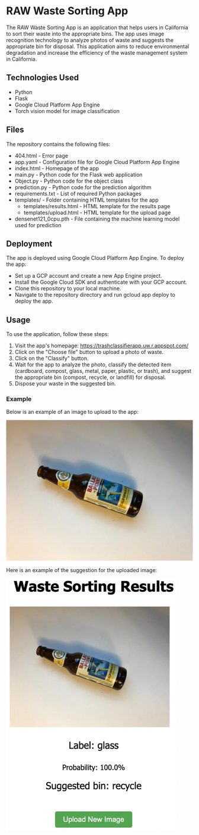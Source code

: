 # RAW Waste Sorting App
The RAW Waste Sorting App is an application that helps users in California to sort their waste into the appropriate bins. The app uses image recognition technology to analyze photos of waste and suggests the appropriate bin for disposal. This application aims to reduce environmental degradation and increase the efficiency of the waste management system in California.

## Technologies Used
- Python
- Flask
- Google Cloud Platform App Engine
- Torch vision model for image classification

## Files
The repository contains the following files:

- 404.html - Error page
- app.yaml - Configuration file for Google Cloud Platform App Engine
- index.html - Homepage of the app
- main.py - Python code for the Flask web application
- Object.py - Python code for the object class
- prediction.py - Python code for the prediction algorithm
- requirements.txt - List of required Python packages
- templates/ - Folder containing HTML templates for the app
  - templates/results.html - HTML template for the results page
  - templates/upload.html - HTML template for the upload page
- densenet121_0cpu.pth - File containing the machine learning model used for prediction

## Deployment
The app is deployed using Google Cloud Platform App Engine. To deploy the app:

- Set up a GCP account and create a new App Engine project.
- Install the Google Cloud SDK and authenticate with your GCP account.
- Clone this repository to your local machine.
- Navigate to the repository directory and run gcloud app deploy to deploy the app.

## Usage
To use the application, follow these steps:

1. Visit the app's homepage: https://trashclassifierapp.uw.r.appspot.com/
2. Click on the "Choose file" button to upload a photo of waste.
3. Click on the "Classify" button.
4. Wait for the app to analyze the photo, classify the detected item (cardboard, compost, glass, metal, paper, plastic, or trash), and suggest the appropriate bin (compost, recycle, or landfill) for disposal.
5. Dispose your waste in the suggested bin.


### Example
Below is an example of an image to upload to the app:

<img src="images/glass477.jpg" alt="Glass">


Here is an example of the suggestion for the uploaded image:

<img src="images/glass477_result.png" alt="Recycling" width="458.4" height="676.2">

